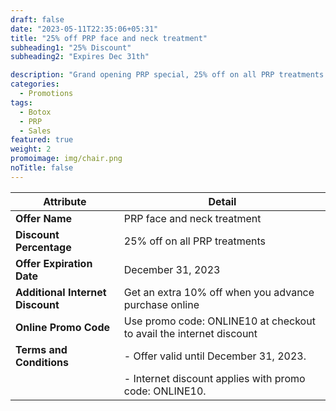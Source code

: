 ```yaml
---
draft: false
date: "2023-05-11T22:35:06+05:31"
title: "25% off PRP face and neck treatment"
subheading1: "25% Discount"
subheading2: "Expires Dec 31th"

description: "Grand opening PRP special, 25% off on all PRP treatments."
categories:
  - Promotions
tags:
  - Botox
  - PRP
  - Sales
featured: true
weight: 2
promoimage: img/chair.png
noTitle: false
---
```

| Attribute                               | Detail                                                                         |
| --------------------------------------- | ------------------------------------------------------------------------------ |
| **Offer Name**                          | PRP face and neck treatment                                         |
| **Discount Percentage**                 | 25% off on all  PRP treatments                                                |
| **Offer Expiration Date**               | December 31, 2023                     |
| **Additional Internet Discount**       | Get an extra 10% off when you advance purchase online |
| **Online Promo Code**                   | Use promo code: ONLINE10 at checkout to avail the internet discount           |
| **Terms and Conditions**                | - Offer valid until December 31, 2023.                                      |
|                                         | - Internet discount applies with promo code: ONLINE10.                      |